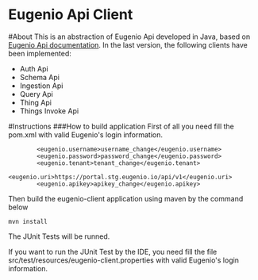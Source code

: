 # Eugenio Api Client

#About
This is an abstraction of Eugenio Api developed in Java, based on [Eugenio Api documentation](https://portal.stg.eugenio.io/api-docs/#basic-concepts).
In the last version, the following clients have been implemented:

* Auth Api
* Schema Api
* Ingestion Api
* Query Api
* Thing Api
* Things Invoke Api

#Instructions
###How to build application
First of all you need fill the pom.xml with valid Eugenio's login information.

```
		<eugenio.username>username_change</eugenio.username>
		<eugenio.password>password_change</eugenio.password>
		<eugenio.tenant>tenant_change</eugenio.tenant>
		<eugenio.uri>https://portal.stg.eugenio.io/api/v1</eugenio.uri>
		<eugenio.apikey>apikey_change</eugenio.apikey>
```

Then build the eugenio-client application using maven by the command below

```
mvn install
```
The JUnit Tests will be runned.

If you want to run the JUnit Test by the IDE, you need fill the file src/test/resources/eugenio-client.properties with valid Eugenio's login information.
